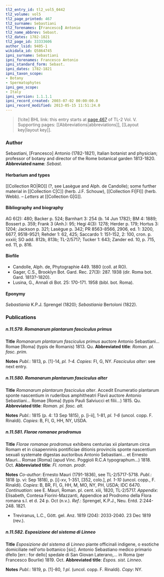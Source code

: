 ```yaml
---
tl2_entry_id: tl2_vol5_0442
tl2_volume: vol5
tl2_page_printed: 467
tl2_surname: Sebastiani
tl2_forenames: [Francesco] Antonio
tl2_name_abbrev: Sebast.
tl2_dates: 1782-1821
tl2_page_id: 33333606
author_lsid: 9405-1
wikidata_id: Q5864745
ipni_surname: Sebastiani
ipni_forenames: Francesco Antonio
ipni_standard_form: Sebast.
ipni_dates: 1782-1821
ipni_taxon_scope: 
- Botany
- Spermatophytes
ipni_geo_scope: 
- Italy
ipni_version: 1.1.1.1
ipni_record_created: 2003-07-02 00:00:00.0
ipni_record_modified: 2013-05-15 11:51:24.0
---
```



> [!cite] BHL link: this entry starts at [page 467](https://www.biodiversitylibrary.org/page/33333606) of TL-2 Vol. V.
> Supporting pages: [[Abbreviations|abbreviations]], [[Layout key|layout key]].

### Author

Sebastiani, \[Francesco\] Antonio (1782-1821), Italian botanist and physician; professor of botany and director of the Rome botanical garden 1813-1820. 
**Abbreviated name**: *Sebast.*

#### Herbarium and types

[[Collection RO|RO]] (?, see Lasègue and Alph. de Candolle); some further material in [[Collection C|C]] (herb. J.F. Schouw), [[Collection FI|FI]] (herb. Webb). – *Letters* at [[Collection G|G]].

#### Bibliography and biography

AG 6(2): 480; Backer p. 524; Barnhart 3: 254 (b. 14 Jun 1782); BM 4: 1889; Bossert p. 359; Frank 3 (Anh.): 95; Hegi 4(3): 1278; Herder p. 179; Hortus 3: 1204; Jackson p. 321; Lasègue p. 342; PR 8563-8566, 2906, ed. 1: 3200, 6677, 9518-9521; Rehder 1: 62, 425; Saccardo 1: 151-152, 2: 100, cron. p. xxxiii; SO add. 812b, 813b; TL-2/5717; Tucker 1: 643; Zander ed. 10, p. 715, ed. 11, p. 816.

#### Biofile

- Candolle, Alph. de, Phytographie 449. 1880 (coll. at RO).
- Gager, C.S., Brooklyn Bot. Gard. Rec. 27(3): 287. 1938 (dir. Roma bot. Gard. 1813?-1820).
- Lusina, G., Annali di Bot. 25: 170-171. 1958 (bibl. bot. Roma).

#### Eponymy

*Sebastiania* K.P.J. Sprengel (1820); *Sebastiania* Bertoloni (1822).

### Publications

##### n.11.579. Romanarum plantarum fasciculus primus

**Title**
*Romanarum plantarum fasciculus primus* auctore Antonio Sebastiani... Romae \[Roma\] (typis de Romanis) 1813. Qu.
**Abbreviated title**: *Roman. pl. fasc. prim.*

**Notes**
*Publ*.: 1813, p. \[1\]-14, *pl. 1-4. Copies*: FI, G, NY.
*Fasciculus alter*: see next entry.

##### n.11.580. Romanarum plantarum fasciculus alter

**Title**
*Romanarum plantarum fasciculus alter*. Accedit Enumeratio plantarum sponte nascentium in ruderibus amphitheatri Flavii auctore Antonio Sebastiani... Romae \[Roma\] (typis Pauli Salviucci et filii...) 1815. Qu.
**Abbreviated title**: *Roman. pl. fasc. alt.*

**Notes**
*Publ*.: 1815 (p. 4: 13 Sep 1815), p. \[i-ii\], 1-81, *pl. 1-6* (uncol. copp. F. Rinaldi). *Copies*: B, FI, G, HH, NY, USDA.

##### n.11.581. Florae romanae prodromus

**Title**
*Florae romanae prodromus* exhibens centurias xii plantarum circa Romam et in cisapenninis pontificiae ditionis provinciis sponte nascentium sexuali systemate digestas auctoribus Antonio Sebastiani... et Ernesto Mauri... Romae \[Roma\] (apud Vinc. Poggioli R.C.A typographum...) 1818. Oct.
**Abbreviated title**: *Fl. roman. prodr.*

**Notes**
*Co-author*: Ernesto Mauri (1791-1836), see TL-2/5717-5718.
*Publ*.: 1818 (p. vi: Sep 1818), p. \[i\]-xv, 1-351, \[352, colo.\], *pl. 1-10* (uncol. copp., F. Rinaldi). *Copies*: B, BR, FI, G, HH, M, MO, NY, PH, USDA; IDC 6470.
*Continuation*: see E. Mauri, Roman. pl. cent. xiii, 1820, TL-2/5717.
*Appendix*: Elisabeth, Contesa Fiorini-Mazzanti, Appendice ad Prodromo della Flora romana s.l. et d. 24 p. Oct (n.v.).
*Ref*.: Sprengel, K.P.J., Neu. Entd. 2:244-248. 1821.
- Treviranus, L.C., Gött. gel. Anz. 1819 (204): 2033-2040. 23 Dec 1819 (rev.).

##### n.11.582. Esposizione del sistema di Linneo

**Title**
*Esposizione del sistema di Linneo* piante officinali indigene, o esotiche domiciliate nell'orto bottanico \[sic\]. Antonio Sebastiano medico primario dfello \[err.: for dello\] spedale di San Giovan Laterano,... in Roma (per Francesco Bourlie) 1819. Oct.
**Abbreviated title**: *Espos. sist. Linneo*.

**Notes**
*Publ*.: 1819, p. \[1\]-80, *1 pl*. (uncol. copp. F. Rinaldi). *Copy*: NY.

